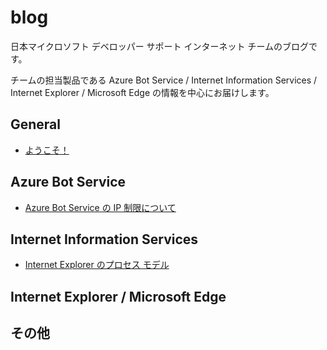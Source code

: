 # blog
日本マイクロソフト デベロッパー サポート インターネット チームのブログです。

チームの担当製品である Azure Bot Service / Internet Information Services / Internet Explorer / Microsoft Edge の情報を中心にお届けします。

## General
- [ようこそ！](./articles/general/welcome.md)

## Azure Bot Service

- [Azure Bot Service の IP 制限について](./articles/azure-bot-service/ip-limitation.md)
<!--
- [Azure Bot Service](./articles/azure-bot-service/sample.md)
-->

## Internet Information Services

- [Internet Explorer のプロセス モデル](./articles/internet-explorer-microsoft-edge/process-model.md")
<!--
- [Internet Information Services](./articles/web-apps/sample.md)
-->

## Internet Explorer / Microsoft Edge

<!--
- [Internet Explorer / Microsoft Edge](./articles/internet-explorer-microsoft-edge/sample.md)
-->

## その他
<!--
- [その他]
-->
